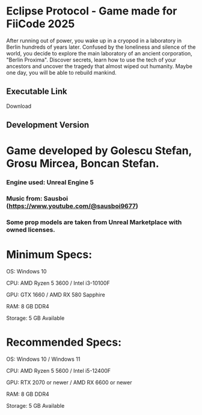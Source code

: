 # Eclipse Protocol - Game made for FiiCode 2025
After running out of power, you wake up in a cryopod in a laboratory in Berlin hundreds of years later. Confused by the loneliness and silence of the world,
you decide to explore the main laboratory of an ancient corporation, "Berlin Proxima".
Discover secrets, learn how to use the tech of your ancestors and uncover the tragedy that almost wiped out humanity. Maybe one day, you will be able to rebuild mankind.

## Executable Link


Download


## Development Version
# Game developed by Golescu Stefan, Grosu Mircea, Boncan Stefan.

### Engine used: Unreal Engine 5
### Music from: Sausboi (https://www.youtube.com/@sausboi9677)
### Some prop models are taken from Unreal Marketplace with owned licenses.



# Minimum Specs:

OS: Windows 10

CPU: AMD Ryzen 5 3600 / Intel i3-10100F

GPU: GTX 1660 / AMD RX 580 Sapphire

RAM: 8 GB DDR4

Storage: 5 GB Available



# Recommended Specs:

OS: Windows 10 / Windows 11

CPU: AMD Ryzen 5 5600 / Intel i5-12400F

GPU: RTX 2070 or newer / AMD RX 6600 or newer

RAM: 8 GB DDR4

Storage: 5 GB Available
